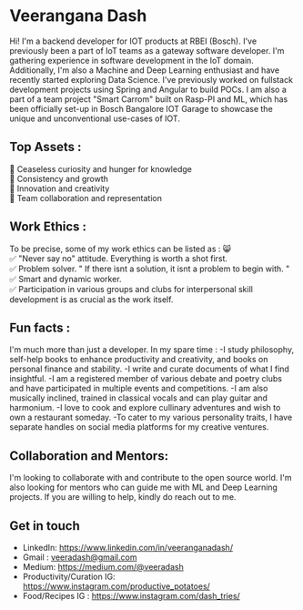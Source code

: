 
  # Veerangana Dash 
Hi! I'm a backend developer for IOT products at RBEI (Bosch). I've previously been a part of IoT teams as a gateway software developer. 
I'm gathering experience in software development in the IoT domain. Additionally, I'm also a Machine and Deep Learning enthusiast and have recently started exploring Data Science. I've previously worked on fullstack development projects using Spring and Angular to build POCs. I am also a part of a team project "Smart Carrom" built on Rasp-PI and ML, which has been officially set-up in Bosch Bangalore IOT Garage to showcase the unique and unconventional use-cases of IOT.

## Top Assets :
🍏 Ceaseless curiosity and hunger for knowledge<br>
💖 Consistency and growth<br>
🌟 Innovation and creativity<br>
🚀 Team collaboration and representation<br>

## Work Ethics :
To be precise, some of my work ethics can be listed as : 😸 <br>
✅ "Never say no" attitude. Everything is worth a shot first. <br>
✅ Problem solver. " If there isnt a solution, it isnt a problem to begin with. "<br>
✅ Smart and dynamic worker.<br>
✅ Participation in various groups and clubs for interpersonal skill development is as crucial as the work itself.<br>

## Fun facts :
I'm much more than just a developer. In my spare time :
-I study philosophy, self-help books to enhance productivity and creativity, and books on personal finance and stability. 
-I write and curate documents of what I find insightful. 
-I am a registered member of various debate and poetry clubs and have participated in multiple events and competitions. 
-I am also musically inclined, trained in classical vocals and can play guitar and harmonium. 
-I love to cook and explore cullinary adventures and wish to own a restaurant someday.
-To cater to my various personality traits, I have separate handles on social media platforms for my creative ventures. 

## Collaboration and Mentors:
I'm looking to collaborate with and contribute to the open source world. I'm also looking for mentors who can guide me with ML and Deep Learning projects.
If you are willing to help, kindly do reach out to me. 

## Get in touch
- LinkedIn: https://www.linkedin.com/in/veeranganadash/
- Gmail : veeradash@gmail.com
- Medium: https://medium.com/@veeradash
- Productivity/Curation IG: https://www.instagram.com/productive_potatoes/
- Food/Recipes IG : https://www.instagram.com/dash_tries/
